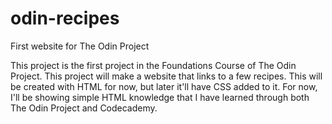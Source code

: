 # odin-recipes
First website for The Odin Project

This project is the first project in the Foundations Course of The Odin Project.
This project will make a website that links to a few recipes.
This will be created with HTML for now, but later it'll have CSS added to it.
For now, I'll be showing simple HTML knowledge that I have learned through both The Odin Project and Codecademy.
